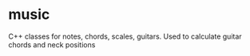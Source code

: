 # music
C++ classes for notes, chords, scales, guitars. Used to calculate guitar chords and neck positions
